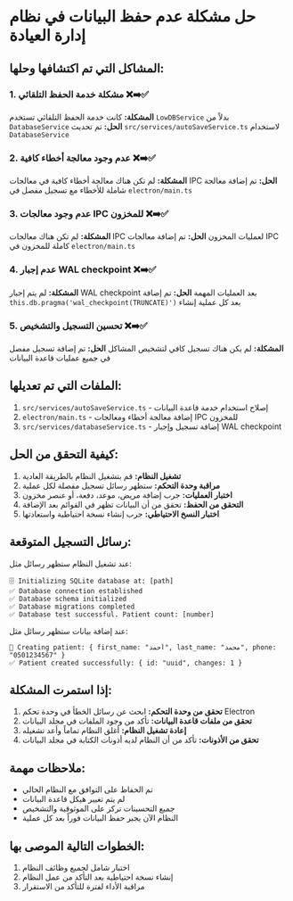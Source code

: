 # حل مشكلة عدم حفظ البيانات في نظام إدارة العيادة

## المشاكل التي تم اكتشافها وحلها:

### 1. مشكلة خدمة الحفظ التلقائي ❌➡️✅
**المشكلة:** كانت خدمة الحفظ التلقائي تستخدم `LowDBService` بدلاً من `DatabaseService`
**الحل:** تم تحديث `src/services/autoSaveService.ts` لاستخدام `DatabaseService`

### 2. عدم وجود معالجة أخطاء كافية ❌➡️✅
**المشكلة:** لم تكن هناك معالجة أخطاء كافية في معالجات IPC
**الحل:** تم إضافة معالجة شاملة للأخطاء مع تسجيل مفصل في `electron/main.ts`

### 3. عدم وجود معالجات IPC للمخزون ❌➡️✅
**المشكلة:** لم تكن هناك معالجات IPC لعمليات المخزون
**الحل:** تم إضافة معالجات IPC كاملة للمخزون في `electron/main.ts`

### 4. عدم إجبار WAL checkpoint ❌➡️✅
**المشكلة:** لم يتم إجبار WAL checkpoint بعد العمليات المهمة
**الحل:** تم إضافة `this.db.pragma('wal_checkpoint(TRUNCATE)')` بعد كل عملية إنشاء

### 5. تحسين التسجيل والتشخيص ❌➡️✅
**المشكلة:** لم يكن هناك تسجيل كافي لتشخيص المشاكل
**الحل:** تم إضافة تسجيل مفصل في جميع عمليات قاعدة البيانات

## الملفات التي تم تعديلها:

1. `src/services/autoSaveService.ts` - إصلاح استخدام خدمة قاعدة البيانات
2. `electron/main.ts` - إضافة معالجة أخطاء ومعالجات IPC للمخزون
3. `src/services/databaseService.ts` - إضافة تسجيل وإجبار WAL checkpoint

## كيفية التحقق من الحل:

1. **تشغيل النظام:** قم بتشغيل النظام بالطريقة العادية
2. **مراقبة وحدة التحكم:** ستظهر رسائل تسجيل مفصلة لكل عملية
3. **اختبار العمليات:** جرب إضافة مريض، موعد، دفعة، أو عنصر مخزون
4. **التحقق من الحفظ:** تحقق من أن البيانات تظهر في القوائم بعد الإضافة
5. **اختبار النسخ الاحتياطي:** جرب إنشاء نسخة احتياطية واستعادتها

## رسائل التسجيل المتوقعة:

عند تشغيل النظام ستظهر رسائل مثل:
```
🗄️ Initializing SQLite database at: [path]
✅ Database connection established
✅ Database schema initialized
✅ Database migrations completed
✅ Database test successful. Patient count: [number]
```

عند إضافة بيانات ستظهر رسائل مثل:
```
🏥 Creating patient: { first_name: "أحمد", last_name: "محمد", phone: "0501234567" }
✅ Patient created successfully: { id: "uuid", changes: 1 }
```

## إذا استمرت المشكلة:

1. **تحقق من وحدة التحكم:** ابحث عن رسائل الخطأ في وحدة تحكم Electron
2. **تحقق من ملفات قاعدة البيانات:** تأكد من وجود الملفات في مجلد البيانات
3. **إعادة تشغيل النظام:** أغلق النظام تماماً وأعد تشغيله
4. **تحقق من الأذونات:** تأكد من أن النظام لديه أذونات الكتابة في مجلد البيانات

## ملاحظات مهمة:

- تم الحفاظ على التوافق مع النظام الحالي
- لم يتم تغيير هيكل قاعدة البيانات
- جميع التحسينات تركز على الموثوقية والتشخيص
- النظام الآن يجبر حفظ البيانات فوراً بعد كل عملية

## الخطوات التالية الموصى بها:

1. اختبار شامل لجميع وظائف النظام
2. إنشاء نسخة احتياطية بعد التأكد من عمل النظام
3. مراقبة الأداء لفترة للتأكد من الاستقرار
